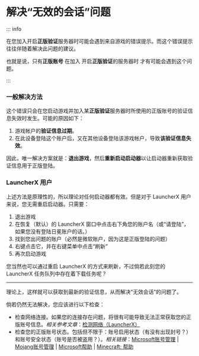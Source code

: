 # 解决“无效的会话”问题

::: info 

在您加入开启**正版验证**服务器时可能会遇到来自游戏的错误提示。而这个错误提示往往伴随着解决此问题的建议。

也就是说，只有**正版账号** 在加入 开启**正版验证**的服务器时 才有可能会遇到这个问题。

:::

### 一般解决方法

这个错误只会在您启动游戏并加入某**正版验证**服务器时所使用的正版账号的验证信息失效时发生。可能的原因如下：

1. 游戏帐户的**验证信息过期**。
2.  在此设备登陆这个账户后，又在其他设备登陆该游戏帐户，导致**该验证信息失效**。

因此，唯一解决方案就是：**退出游戏**，然后**重新启动启动器**以让启动器重新获取验证信息用于正版登陆。

### LauncherX 用户

上述方法是原理性的，所以理论对任何启动器都有效。但是对于 LauncherX 用户来说，您无需重启启动器。只需要：

1. 退出游戏
2. 在恢复（默认）的 LauncherX 窗口中点击右下角您的账户名（或“请登陆”，如果您没有登陆日冕账户的话。）
3. 找到您出问题的账户（必然是微软账户，因为这是正版登陆的问题）
4. 右键点击它，并在右键菜单中点击“刷新”
5. 再次启动游戏

您当然也可以通过重启 LauncherX 的方式来刷新，不过倘若此刻您的 LauncherX 任务队列中存在着下载任务呢？

--------------

理论上，这样就可以获取到最新的验证信息，从而解决“无效会话”的问题了。

倘若仍然无法解决，您应该进行以下检查：

- 检查网络连接。如果您的连接存在问题，将很有可能导致无法正常获取您的正版账号信息。*相关参考文章*：[检测网络（LauncherX）](/zhCN/lxguide/settings/special/check-network)
- 检查您的正版账号状态。包括但不限于：账号启用状态（有没有出现封号？）和账号安全状态（账号是否被盗用？）。*相关链接*：[Microsoft账号管理](https://account.microsoft.com) | [Mojang账号管理](https://account.mojang.com) | [Microsoft帮助](https://support.microsoft.com/zh-cn/contactus/) | [Minecraft: 帮助](https://help.minecraft.net/hc/en-us)





